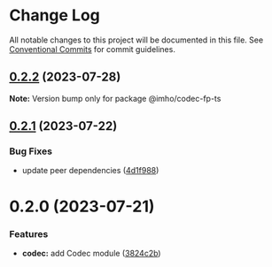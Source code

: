 # Change Log

All notable changes to this project will be documented in this file.
See [Conventional Commits](https://conventionalcommits.org) for commit guidelines.

## [0.2.2](https://github.com/xzhavilla/imho/compare/@imho/codec-fp-ts@0.2.1...@imho/codec-fp-ts@0.2.2) (2023-07-28)

**Note:** Version bump only for package @imho/codec-fp-ts





## [0.2.1](https://github.com/xzhavilla/imho/compare/@imho/codec-fp-ts@0.2.0...@imho/codec-fp-ts@0.2.1) (2023-07-22)


### Bug Fixes

* update peer dependencies ([4d1f988](https://github.com/xzhavilla/imho/commit/4d1f9885679e64a1eaed79021ca447952cc9b600))





# 0.2.0 (2023-07-21)


### Features

* **codec:** add Codec module ([3824c2b](https://github.com/xzhavilla/imho/commit/3824c2bc7c4ac243641aff11385872c22d611ba1))
